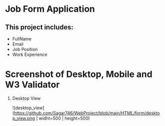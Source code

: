 # Job Form Application

## This project includes:
- FullName
- Email
- Job Position
- Work Experience

# Screenshot of Desktop, Mobile and W3 Validator

1. Desktop View

   ![desktop_view](https://github.com/Sagar746/WebProject/blob/main/HTML/form/desktop_view.png | widht=500 | height=500)






